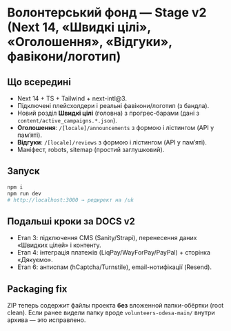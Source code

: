 
# Волонтерський фонд — Stage v2 (Next 14, «Швидкі цілі», «Оголошення», «Відгуки», фавікони/логотип)

## Що всередині
- Next 14 + TS + Tailwind + next-intl@3.
- Підключені плейсхолдери і реальні фавікони/логотип (з бандла).
- Новий розділ **Швидкі цілі** (головна) з прогрес-барами (дані з `content/active_campaigns.*.json`).
- **Оголошення**: `/[locale]/announcements` з формою і лістингом (API у памʼяті).
- **Відгуки**: `/[locale]/reviews` з формою і лістингом (API у памʼяті).
- Маніфест, robots, sitemap (простий заглушковий).

## Запуск
```bash
npm i
npm run dev
# http://localhost:3000 → редирект на /uk
```

## Подальші кроки за DOCS v2
- Етап 3: підключення CMS (Sanity/Strapi), перенесення даних «Швидких цілей» і контенту.
- Етап 4: інтеграція платежів (LiqPay/WayForPay/PayPal) + сторінка «Дякуємо».
- Етап 6: антиспам (hCaptcha/Turnstile), email-нотифікації (Resend).

## Packaging fix
ZIP теперь содержит файлы проекта **без** вложенной папки-обёртки (root clean). 
Если ранее видели папку вроде `volunteers-odesa-main/` внутри архива — это исправлено.
